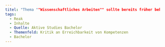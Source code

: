 ```yaml
---
titel: "Thema ""Wissenschaftliches Arbeiten"" sollte bereits früher behandelt werden"
tags:
  - Reak
  - Inhalte
  - Quelle: Aktive Studies Bachelor
  - Themenfeld: Kritik an Erreichbarkeit von Kompetenzen
  - Bachelor
---
```

